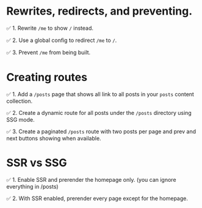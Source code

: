 # Rewrites, redirects, and preventing.

✅ 1. Rewrite `/me` to show `/` instead.

✅ 2. Use a global config to redirect `/me` to `/`.

✅ 3. Prevent `/me` from being built.

# Creating routes
✅ 1. Add a `/posts` page that shows all link to all posts in your `posts` content collection.

✅ 2. Create a dynamic route for all posts under the `/posts` directory using SSG mode.

✅ 3. Create a paginated `/posts` route with two posts per page and prev and next buttons showing when available.

# SSR vs SSG

✅ 1. Enable SSR and prerender the homepage only. (you can ignore everything in /posts)

✅ 2. With SSR enabled, prerender every page except for the homepage.